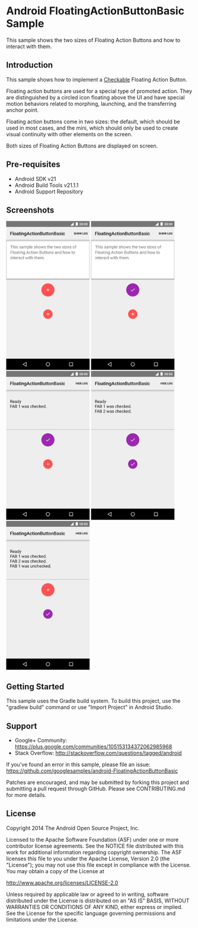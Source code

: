 Android FloatingActionButtonBasic Sample
===================================

This sample shows the two sizes of Floating Action Buttons and
how to interact with them.

Introduction
------------

This sample shows how to implement a [Checkable][1] Floating Action Button.

Floating action buttons are used for a special type of promoted action.
They are distinguished by a circled icon floating above the UI and have
special motion behaviors related to morphing, launching, and the transferring anchor point.

Floating action buttons come in two sizes:
the default, which should be used in most cases, and the mini,
which should only be used to create visual continuity with other elements on the screen.

Both sizes of Floating Action Buttons are displayed on screen.

[1]: https://developer.android.com/reference/android/widget/Checkable.html

Pre-requisites
--------------

- Android SDK v21
- Android Build Tools v21.1.1
- Android Support Repository

Screenshots
-------------

<img src="screenshots/screenshot1.png" height="400" alt="Screenshot"/> <img src="screenshots/screenshot2.png" height="400" alt="Screenshot"/> <img src="screenshots/screenshot3.png" height="400" alt="Screenshot"/> <img src="screenshots/screenshot4.png" height="400" alt="Screenshot"/> <img src="screenshots/screenshot5.png" height="400" alt="Screenshot"/> 

Getting Started
---------------

This sample uses the Gradle build system. To build this project, use the
"gradlew build" command or use "Import Project" in Android Studio.

Support
-------

- Google+ Community: https://plus.google.com/communities/105153134372062985968
- Stack Overflow: http://stackoverflow.com/questions/tagged/android

If you've found an error in this sample, please file an issue:
https://github.com/googlesamples/android-FloatingActionButtonBasic

Patches are encouraged, and may be submitted by forking this project and
submitting a pull request through GitHub. Please see CONTRIBUTING.md for more details.

License
-------

Copyright 2014 The Android Open Source Project, Inc.

Licensed to the Apache Software Foundation (ASF) under one or more contributor
license agreements.  See the NOTICE file distributed with this work for
additional information regarding copyright ownership.  The ASF licenses this
file to you under the Apache License, Version 2.0 (the "License"); you may not
use this file except in compliance with the License.  You may obtain a copy of
the License at

http://www.apache.org/licenses/LICENSE-2.0

Unless required by applicable law or agreed to in writing, software
distributed under the License is distributed on an "AS IS" BASIS, WITHOUT
WARRANTIES OR CONDITIONS OF ANY KIND, either express or implied.  See the
License for the specific language governing permissions and limitations under
the License.
